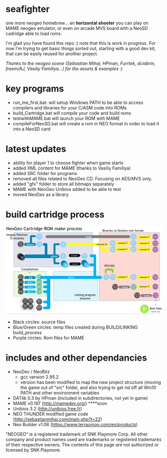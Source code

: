 # seafighter
one more neogeo homebrew... an **horizontal shooter** you can play on MAME neogeo emulator, or even on arcade MVS board with a NeoSD cadridge able to load roms.

I'm glad you have found this repo :) note that this is work in progress.
For now I'm trying to get basic things sorted out, starting with a good dev kit, that can be easily reused for another project.

*Thanks to the neogeo scene (Sebastian Mihai, HPman, Furrtek, dciabrin, freem/AJ, Vasiliy Familiya...) for the assets & examples :)*

# key programs
- run_me_first.bat: will setup Windows PATH to be able to access compilers and libraries for your C/ASM code into ROMs
- build_Cartridge.bat will compile your code and build roms
- testwithMAME.bat will launch your ROM with MAME
- compileForNeoSD.bat will create a rom in NEO format in order to load it into a NeoSD card

# latest updates
- ability for player 1 to choose fighter when game starts
- added XML content for MAME (thanks to Vasiliy Familiya)
- added SRC folder for programs
- removed all files related to NeoGeo CD. Focusing on AES/MVS only.
- added "gfx" folder to store all bitmaps separately
- MAME with NeoGeo Unibios added to be able to test
- moved NeoDev as a library

# build cartridge process

![Build process](./doc/build_process.PNG?raw=true "Build process")
- Black circles: source files
- Blue/Green circles: temp files created during BUILD/LINKING build_process
- Purple circles: Rom files for MAME

# includes and other dependancies
- NeoDev / NeoBitz
  - gcc version 2.95.2
  - version has been modified to map the new project structure (moving the game out of "src" folder, and also trying to get rid off all Win10 PATH and other environment variables
- DATlib 0.3 by HPman (included in subdirectories, not yet in game)
- MAME v0.197 (http://mamedev.org/) ****soon
- Unibios 3.2 (http://unibios.free.fr)
- NEO THUNDER modified game code (http://sebastianmihai.com/main.php?t=22)
- Neo Builder v1.06 (https://www.terraonion.com/en/products)

"NEOGEO" is a registered trademark of SNK Playmore Corp. All other company and product names used are trademarks or registered trademarks of their respective owners.
The contents of this page are not authorized or licensed by SNK Playmore.
